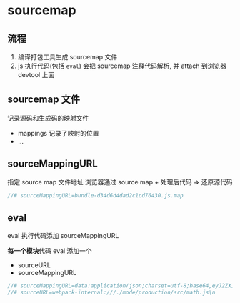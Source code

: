 # sourcemap

## 流程

1. 编译打包工具生成 sourcemap 文件
2. js 执行代码(包括 `eval`) 会把 sourcemap 注释代码解析, 并 attach 到浏览器 devtool 上面

## sourcemap 文件

记录源码和生成码的映射文件

- mappings 记录了映射的位置
- ...

## sourceMappingURL

指定 source map 文件地址
浏览器通过 source map + 处理后代码 => 还原源代码

```js
//# sourceMappingURL=bundle-d34d6d4dad2c1cd76430.js.map
```

## eval

eval 执行代码添加 sourceMappingURL

**每一个模块**代码 eval 添加一个

- sourceURL
- sourceMappingURL

```js
//# sourceMappingURL=data:application/json;charset=utf-8;base64,eyJ2ZXJzaW9uIjozLCJzb3VyY2VzIjpbIndlYnBhY2s6Ly9ndWlkZS8uL21vZGUvcHJvZHVjdGlvbi9zcmMvbWF0aC5qcz84NTI0Il0sIm5hbWVzIjpbXSwibWFwcGluZ3MiOiI7Ozs7O0FBQU87QUFDUDtBQUNBOztBQUVPO0FBQ1A7QUFDQSIsImZpbGUiOiIuL21vZGUvcHJvZHVjdGlvbi9zcmMvbWF0aC5qcy5qcyIsInNvdXJjZXNDb250ZW50IjpbImV4cG9ydCBmdW5jdGlvbiBzcXVhcmUoeCkge1xyXG4gICAgcmV0dXJuIHggKiB4O1xyXG59XHJcblxyXG5leHBvcnQgZnVuY3Rpb24gY3ViZSh4KSB7XHJcbiAgICByZXR1cm4geCAqIHggKiB4O1xyXG59Il0sInNvdXJjZVJvb3QiOiIifQ==\n
//# sourceURL=webpack-internal:///./mode/production/src/math.js\n
```

